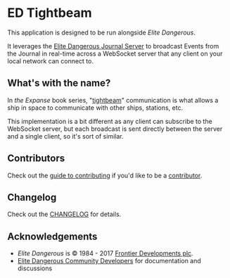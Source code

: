 
# ED Tightbeam

This application is designed to be run alongside *Elite Dangerous*.

It leverages the [Elite Dangerous Journal Server](https://github.com/DVDAGames/elite-dangerous-journal-server) to broadcast Events
from the Journal in real-time across a WebSocket server that any client on your
local network can connect to.


## What's with the name?

In *the Expanse* book series, "[tightbeam](http://expanse.wikia.com/wiki/Transponder#Use_in_spacecraft_around_24th_century)"
communication is what allows a ship in space to communicate with other ships,
stations, etc.

This implementation is a bit different as any client can subscribe to the WebSocket
server, but each broadcast is sent directly between the server and a single client,
so it's sort of similar.


## Contributors

Check out the [guide to contributing](https://github.com/DVDAGames/ed-tightbeam/blob/master/CONTRIBUTING.md)
if you'd like to be a [contributor](https://github.com/DVDAGames/ed-tightbeam/graphs/contributors).


## Changelog

Check out the [CHANGELOG](https://github.com/DVDAGames/ed-tightbeam/blob/master/CHANGELOG.md) for details.


## Acknowledgements

- *Elite Dangerous* is © 1984 - 2017 [Frontier Developments plc](https://www.frontier.co.uk/).
- [Elite Dangerous Community Developers](https://edcd.github.io/) for documentation
and discussions
